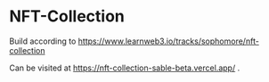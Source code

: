 # NFT-Collection

Build according to https://www.learnweb3.io/tracks/sophomore/nft-collection 

Can be visited at https://nft-collection-sable-beta.vercel.app/ .
